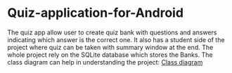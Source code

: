 # Quiz-application-for-Android

The quiz app allow user to create quiz bank with questions and answers indicating which answer is the correct one. It also has a student side of the project where quiz can be taken with summary window at the end. 
The whole project rely on the SQLite database which stores the Banks. The class diagram can help in understanding the project:
[Class diagram](https://github.com/Tyranus27/Quiz-application-for-Android/files/12879343/Assignment_quiz_uml.drawio.pdf)
